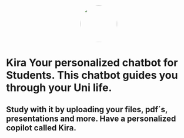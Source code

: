 <div style="display: flex; justify-content: center; align-items: center;">
    <div style="overflow: hidden; border-radius: 50%; width: 100px; height: 100px;">
        <img src="https://i.ibb.co/CV07hkZ/3d-augmented-graphical-elements-pertaining-female-ai-chatbot-553012-30696.png" style="width: 100%; height: auto;">
    </div>
</div>


# Kira Your personalized chatbot for Students. This chatbot guides you through your Uni life. 

## Study with it by uploading your files, pdf´s, presentations and more. Have a personalized copilot called Kira. 

